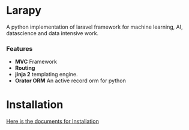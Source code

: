 # Larapy
A python implementation of laravel framework for machine learning, AI, datascience and data intensive work.

### Features
* **MVC** Framework
* **Routing**
* **jinja 2** templating engine.
* **Orator ORM** An active record orm for python

# Installation
[Here is the documents for Installation](https://github.com/LaravelPython/docs/blob/master/installation.md)
